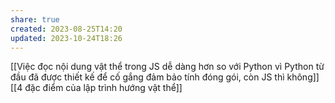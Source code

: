 ```yaml
---
share: true
created: 2023-08-25T14:20
updated: 2023-10-24T18:26
---
```

[[Việc đọc nội dung vật thể trong JS dễ dàng hơn so với Python vì Python từ đầu đã được thiết kế để cố gắng đảm bảo tính đóng gói, còn JS thì không]]
[[4 đặc điểm của lập trình hướng vật thể]]